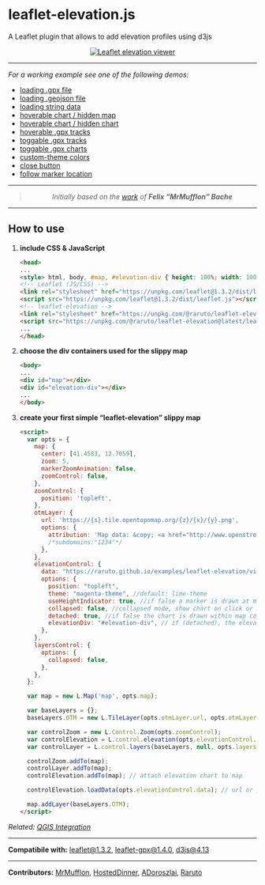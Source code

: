 # leaflet-elevation.js
A Leaflet plugin that allows to add elevation profiles using d3js

<p align="center">
    <a href="https://raruto.github.io/examples/leaflet-elevation/leaflet-elevation_hoverable-tracks.html"><img src="https://raruto.github.io/img/leaflet-elevation.png" alt="Leaflet elevation viewer" /></a>
</p>

---

_For a working example see one of the following demos:_
- [loading .gpx file](https://raruto.github.io/examples/leaflet-elevation/leaflet-elevation.html)
- [loading .geojson file](https://raruto.github.io/examples/leaflet-elevation/leaflet-elevation_geojson-data.html)
- [loading string data](https://raruto.github.io/examples/leaflet-elevation/leaflet-elevation_string-data.html)
- [hoverable chart / hidden map](https://raruto.github.io/examples/leaflet-elevation/leaflet-elevation_hidden-map.html)
- [hoverable chart / hidden chart](https://raruto.github.io/examples/leaflet-elevation/leaflet-elevation_hidden-chart.html)
- [hoverable .gpx tracks](https://raruto.github.io/examples/leaflet-elevation/leaflet-elevation_hoverable-tracks.html)
- [toggable .gpx tracks](https://raruto.github.io/examples/leaflet-elevation/leaflet-elevation_toggable-tracks.html)
- [toggable .gpx charts](https://raruto.github.io/examples/leaflet-elevation/leaflet-elevation_toggable-charts.html)
- [custom-theme colors](https://raruto.github.io/examples/leaflet-elevation/leaflet-elevation_custom-theme.html)
- [close button](https://raruto.github.io/examples/leaflet-elevation/leaflet-elevation_close-button.html)
- [follow marker location](https://raruto.github.io/examples/leaflet-elevation/leaflet-elevation_follow-marker.html)

---

<blockquote>
    <p align="center">
        <em>Initially based on the <a href="http://mrmufflon.github.io/Leaflet.Elevation/">work</a> of <strong>Felix “MrMufflon” Bache</strong></em>
    </p>
</blockquote>

---

## How to use

1. **include CSS & JavaScript**
    ```html
    <head>
    ...
    <style> html, body, #map, #elevation-div { height: 100%; width: 100%; padding: 0; margin: 0; } #map { height: 75%; } #elevation-div {	height: 25%; font: 12px/1.5 "Helvetica Neue", Arial, Helvetica, sans-serif; } </style>
    <!-- Leaflet (JS/CSS) -->
    <link rel="stylesheet" href="https://unpkg.com/leaflet@1.3.2/dist/leaflet.css" />
    <script src="https://unpkg.com/leaflet@1.3.2/dist/leaflet.js"></script>
    <!-- leaflet-elevation -->
    <link rel="stylesheet" href="https://unpkg.com/@raruto/leaflet-elevation@latest/leaflet-elevation.css" />
    <script src="https://unpkg.com/@raruto/leaflet-elevation@latest/leaflet-elevation.js"></script>
    ...
    </head>
    ```
2. **choose the div containers used for the slippy map**
    ```html
    <body>
    ...
    <div id="map"></div>
    <div id="elevation-div"></div>
    ...
    </body>
    ```
3. **create your first simple “leaflet-elevation” slippy map**
    ```html
    <script>
      var opts = {
        map: {
          center: [41.4583, 12.7059],
          zoom: 5,
          markerZoomAnimation: false,
          zoomControl: false,
        },
        zoomControl: {
          position: 'topleft',
        },
        otmLayer: {
          url: 'https://{s}.tile.opentopomap.org/{z}/{x}/{y}.png',
          options: {
            attribution: 'Map data: &copy; <a href="http://www.openstreetmap.org/copyright">OpenStreetMap</a>, <a href="http://viewfinderpanoramas.org">SRTM</a> | Map style: &copy; <a href="https://opentopomap.org">OpenTopoMap</a> (<a href="https://creativecommons.org/licenses/by-sa/3.0/">CC-BY-SA</a>)',
            /*subdomains:"1234"*/
          },
        },
        elevationControl: {
          data: "https://raruto.github.io/examples/leaflet-elevation/via-emilia.gpx",
          options: {
            position: "topleft",
            theme: "magenta-theme", //default: lime-theme
            useHeightIndicator: true, //if false a marker is drawn at map position
            collapsed: false, //collapsed mode, show chart on click or mouseover
            detached: true, //if false the chart is drawn within map container
            elevationDiv: "#elevation-div", // if (detached), the elevation chart container
          },
        },
        layersControl: {
          options: {
            collapsed: false,
          },
        },
      };

      var map = new L.Map('map', opts.map);

      var baseLayers = {};
      baseLayers.OTM = new L.TileLayer(opts.otmLayer.url, opts.otmLayer.options);

      var controlZoom = new L.Control.Zoom(opts.zoomControl);
      var controlElevation = L.control.elevation(opts.elevationControl.options);
      var controlLayer = L.control.layers(baseLayers, null, opts.layersControl.options);

      controlZoom.addTo(map);
      controlLayer.addTo(map);
      controlElevation.addTo(map); // attach elevation chart to map

      controlElevation.loadData(opts.elevationControl.data); // url or plain gpx/geojson data

      map.addLayer(baseLayers.OTM);
    </script>
    ```
_Related: [QGIS Integration](https://github.com/faunalia/trackprofile2web)_

---

**Compatibile with:** leaflet@1.3.2, leaflet-gpx@1.4.0, d3js@4.13

---

**Contributors:** [MrMufflon](https://github.com/MrMufflon/Leaflet.Elevation), [HostedDinner](https://github.com/HostedDinner/Leaflet.Elevation), [ADoroszlai](http://ADoroszlai.github.io/joebed/), [Raruto](https://github.com/Raruto/leaflet-elevation)
